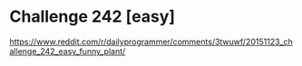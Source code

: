 # Challenge 242 [easy] 

https://www.reddit.com/r/dailyprogrammer/comments/3twuwf/20151123_challenge_242_easy_funny_plant/
